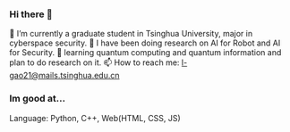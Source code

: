 ### Hi there 👋
🔭 I’m currently a graduate student in Tsinghua University, major in cyberspace security.
🔭 I have been doing research on AI for Robot and AI for Security.
🌱 learning quantum computing and quantum information and plan to do research on it.
📫 How to reach me: l-gao21@mails.tsinghua.edu.cn  

### Im good at...
Language: Python, C++, Web(HTML, CSS, JS)  



<!--
**cimeguy/cimeguy** is a ✨ _special_ ✨ repository because its `README.md` (this file) appears on your GitHub profile.

Here are some ideas to get you started:

- 🔭 I’m currently working on ...
- 🌱 I’m currently learning ...
- 👯 I’m looking to collaborate on ...
- 🤔 I’m looking for help with ...
- 💬 Ask me about ...
- 📫 How to reach me: ...
- 😄 Pronouns: ...
- ⚡ Fun fact: ...
-->
